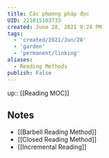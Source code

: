 ```yaml
---
title: Các phương pháp đọc
UID: 221015103733
created: June 28, 2021 9:24 PM 
tags:
  - 'created/2021/Jun/28'
  - 'garden'
  - 'permanent/linking'
aliases:
  - Reading Methods
publish: False
---
```

up:: [[Reading MOC]]

## Notes
- [[Barbell Reading Method]]
- [[Closed Reading Method]]
- [[Incremental Reading]]

